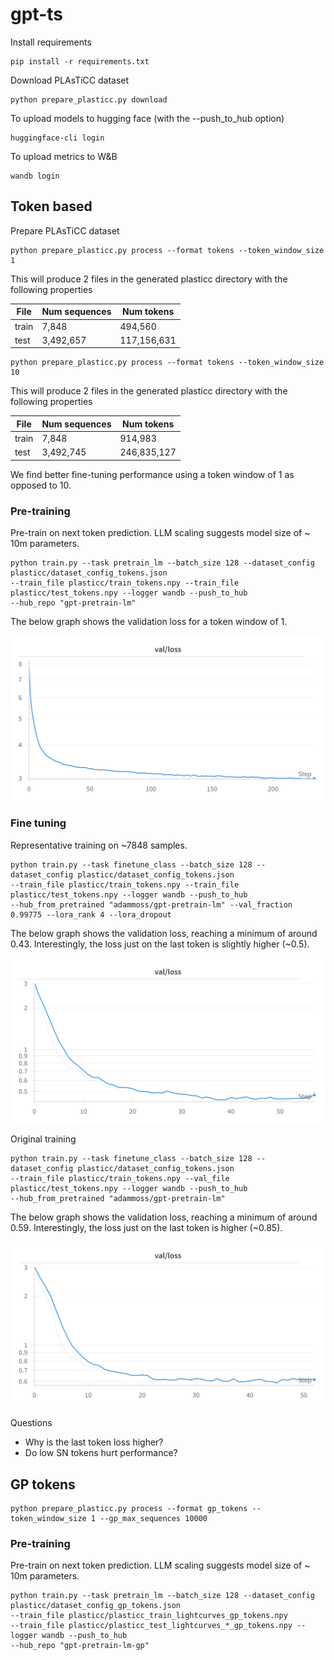 # gpt-ts

Install requirements

```
pip install -r requirements.txt
```

Download PLAsTiCC dataset 

```
python prepare_plasticc.py download
```

To upload models to hugging face (with the --push_to_hub option)

```
huggingface-cli login
```

To upload metrics to W&B

```
wandb login
```

## Token based

Prepare PLAsTiCC dataset 

```
python prepare_plasticc.py process --format tokens --token_window_size 1
```

This will produce 2 files in the generated plasticc directory with the following properties 

| File | Num sequences | Num tokens  |
|------|---------------|--------------------|
| train | 7,848         | 494,560            |
| test | 3,492,657     | 117,156,631        |

```
python prepare_plasticc.py process --format tokens --token_window_size 10
```
This will produce 2 files in the generated plasticc directory with the following properties 

| File | Num sequences | Num tokens  |
|------|---------------|-------------|
| train | 7,848         | 914,983     |
| test | 3,492,745     | 246,835,127 |

We find better fine-tuning performance using a token window of 1 as opposed to 10. 

### Pre-training 

Pre-train on next token prediction. LLM scaling suggests model size of ~ 10m parameters. 

```
python train.py --task pretrain_lm --batch_size 128 --dataset_config plasticc/dataset_config_tokens.json 
--train_file plasticc/train_tokens.npy --train_file plasticc/test_tokens.npy --logger wandb --push_to_hub 
--hub_repo "gpt-pretrain-lm"
```

The below graph shows the validation loss for a token window of 1. 

![Token based pretraining validation loss](token_pretraining_w1_val_loss.png)

### Fine tuning 

Representative training on ~7848 samples. 

```
python train.py --task finetune_class --batch_size 128 --dataset_config plasticc/dataset_config_tokens.json 
--train_file plasticc/train_tokens.npy --train_file plasticc/test_tokens.npy --logger wandb --push_to_hub 
--hub_from_pretrained "adammoss/gpt-pretrain-lm" --val_fraction 0.99775 --lora_rank 4 --lora_dropout
```

The below graph shows the validation loss, reaching a minimum of around 0.43. Interestingly, the loss just on the last token is slightly higher (~0.5). 

![Token based fine-tuning validation loss](token_finetuning_w1_rep_val_loss.png)

Original training 

```
python train.py --task finetune_class --batch_size 128 --dataset_config plasticc/dataset_config_tokens.json 
--train_file plasticc/train_tokens.npy --val_file plasticc/test_tokens.npy --logger wandb --push_to_hub 
--hub_from_pretrained "adammoss/gpt-pretrain-lm"
```

The below graph shows the validation loss, reaching a minimum of around 0.59. Interestingly, the loss just on the last token is higher (~0.85).

![Token based fine-tuning validation loss](token_finetuning_w1_nonrep_val_loss.png)

Questions 

- Why is the last token loss higher?
- Do low SN tokens hurt performance?

## GP tokens

```
python prepare_plasticc.py process --format gp_tokens --token_window_size 1 --gp_max_sequences 10000
```

### Pre-training 

Pre-train on next token prediction. LLM scaling suggests model size of ~ 10m parameters. 

```
python train.py --task pretrain_lm --batch_size 128 --dataset_config plasticc/dataset_config_gp_tokens.json 
--train_file plasticc/plasticc_train_lightcurves_gp_tokens.npy 
--train_file plasticc/plasticc_test_lightcurves_*_gp_tokens.npy --logger wandb --push_to_hub 
--hub_repo "gpt-pretrain-lm-gp"
```